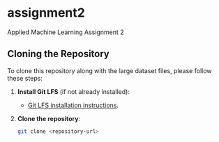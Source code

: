 # assignment2
Applied Machine Learning Assignment 2
## Cloning the Repository

To clone this repository along with the large dataset files, please follow these steps:

1. **Install Git LFS** (if not already installed):
   - [Git LFS installation instructions](https://git-lfs.github.com/).

2. **Clone the repository**:
   ```bash
   git clone <repository-url>
